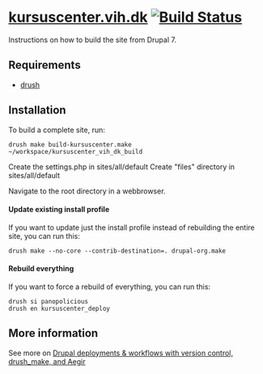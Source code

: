 [kursuscenter.vih.dk](http://kursuscenter.vih.dk) [![Build Status](https://secure.travis-ci.org/vih/kursuscenter-build.png?branch=7.x-1.x)](http://travis-ci.org/vih/kursuscenter-build)
==

Instructions on how to build the site from Drupal 7.

Requirements
--

* [drush](http://drupal.org/project/drush)

Installation
--

To build a complete site, run:

    drush make build-kursuscenter.make ~/workspace/kursuscenter_vih_dk_build

Create the settings.php in sites/all/default
Create "files" directory in sites/all/default

Navigate to the root directory in a webbrowser.

#### Update existing install profile ####

If you want to update just the install profile instead of rebuilding the
entire site, you can run this:

    drush make --no-core --contrib-destination=. drupal-org.make

#### Rebuild everything ####

If you want to force a rebuild of everything, you can run this:

    drush si panopolicious
    drush en kursuscenter_deploy

More information
--

See more on [Drupal deployments & workflows with version control, drush_make, and Aegir](http://www.migueljacq.com/content/drupal-deployments-workflows-version-control-drushmake-and-aegir)
